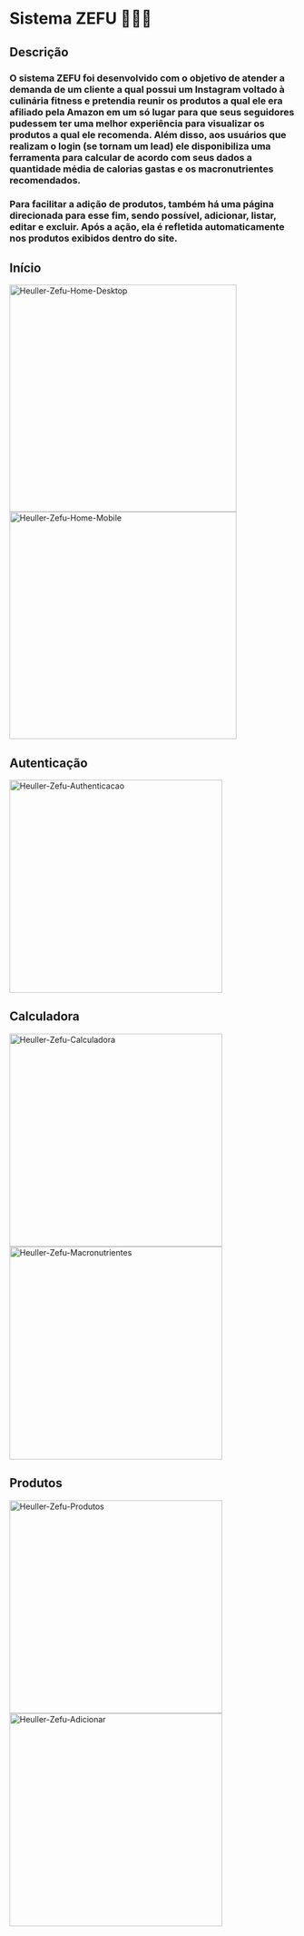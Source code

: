 # Sistema ZEFU 👨🏼‍🍳

## Descrição
### O sistema ZEFU foi desenvolvido com o objetivo de atender a demanda de um cliente a qual possui um Instagram voltado à culinária fitness e pretendia reunir os produtos a qual ele era afiliado pela Amazon em um só lugar para que seus seguidores pudessem ter uma melhor experiência para visualizar os produtos a qual ele recomenda. Além disso, aos usuários que realizam o login (se tornam um lead) ele disponibiliza uma ferramenta para calcular de acordo com seus dados a quantidade média de calorias gastas e os macronutrientes recomendados. 
### Para facilitar a adição de produtos, também há uma página direcionada para esse fim, sendo possível, adicionar, listar, editar e excluir. Após a ação, ela é refletida automaticamente nos produtos exibidos dentro do site.

## Início

<div style="display: inline-block;">
  <img height="400em" alt="Heuller-Zefu-Home-Desktop" src="https://drive.google.com/uc?export=view&id=1sWyq_RAolP2ws1_-pGL-BgOveBvwfFUT" />
  <img height="400em" alt="Heuller-Zefu-Home-Mobile" src="https://drive.google.com/uc?export=view&id=1upznUW56J7IcWWTZKeDfbbfEl9DkHNE0" />
</div>

## Autenticação
<img height="375em" alt="Heuller-Zefu-Authenticacao" src="https://drive.google.com/uc?export=view&id=1r5Xb2RRXwcE97wg1N9xTDXtgLffIwenH" />

## Calculadora
<div style="display: inline-block;">
  <img height="375em" alt="Heuller-Zefu-Calculadora" src="https://drive.google.com/uc?export=view&id=1CXEyvBVuvnMBzbihh5rEKGwHoP-3_CpB" />
  <img height="375em" alt="Heuller-Zefu-Macronutrientes" src="https://drive.google.com/uc?export=view&id=1tT2qI4huSPPmpe65cEtkE2nIsy812IFo" />
</div>

## Produtos
<div style="display:inline-block">
  <img height="375em" alt="Heuller-Zefu-Produtos" src="https://drive.google.com/uc?export=view&id=1UnymgygSO8LyuCGpSSq2ErdCyBTI34uB" />
  <img height="375em" alt="Heuller-Zefu-Adicionar" src="https://drive.google.com/uc?export=view&id=1px_t5ViC-9f2DV2jOspwnz8n2wLElljF" />
</div>






